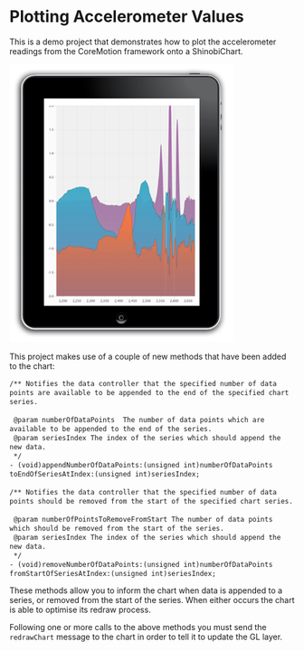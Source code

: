 # Plotting Accelerometer Values

This is a demo project that demonstrates how to plot the accelerometer readings from the CoreMotion framework onto a ShinobiChart.

![Screenshot](screenshot.png?raw=true)

This project makes use of a couple of new methods that have been added to the chart:

```objc
/** Notifies the data controller that the specified number of data points are available to be appended to the end of the specified chart series.
 
 @param numberOfDataPoints  The number of data points which are available to be appended to the end of the series.
 @param seriesIndex The index of the series which should append the new data.
 */
- (void)appendNumberOfDataPoints:(unsigned int)numberOfDataPoints toEndOfSeriesAtIndex:(unsigned int)seriesIndex;

/** Notifies the data controller that the specified number of data points should be removed from the start of the specified chart series.
 
 @param numberOfPointsToRemoveFromStart The number of data points which should be removed from the start of the series.
 @param seriesIndex The index of the series which should append the new data.
 */
- (void)removeNumberOfDataPoints:(unsigned int)numberOfDataPoints fromStartOfSeriesAtIndex:(unsigned int)seriesIndex;
```

These methods allow you to inform the chart when data is appended to a series, or removed from the start of the series. When either occurs the chart is able to optimise its redraw process.

Following one or more calls to the above methods you must send the `redrawChart` message to the chart in order to tell it to update the GL layer.
